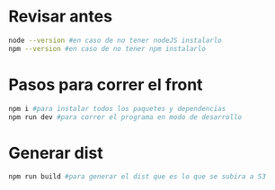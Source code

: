 # Revisar antes
```bash
node --version #en caso de no tener nodeJS instalarlo
npm --version #en caso de no tener npm instalarlo
```

# Pasos para correr el front
```bash
npm i #para instalar todos los paquetes y dependencias
npm run dev #para correr el programa en modo de desarrollo
```

# Generar dist
```bash
npm run build #para generar el dist que es lo que se subira a S3
```